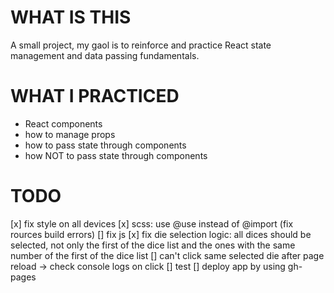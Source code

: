 # WHAT IS THIS 
A small project, my gaol is to reinforce and practice React state management and data passing fundamentals.

# WHAT I PRACTICED
- React components
- how to manage props
- how to pass state through components
- how NOT to pass state through components

# TODO
[x] fix style on all devices
[x] scss: use @use instead of @import (fix rources build errors)
[] fix js
    [x] fix die selection logic: all dices should be selected, not only the first of the dice list and the ones with the same number of the first of the dice list
    [] can't click same selected die after page reload -> check console logs on click
[] test
[] deploy app by using gh-pages 